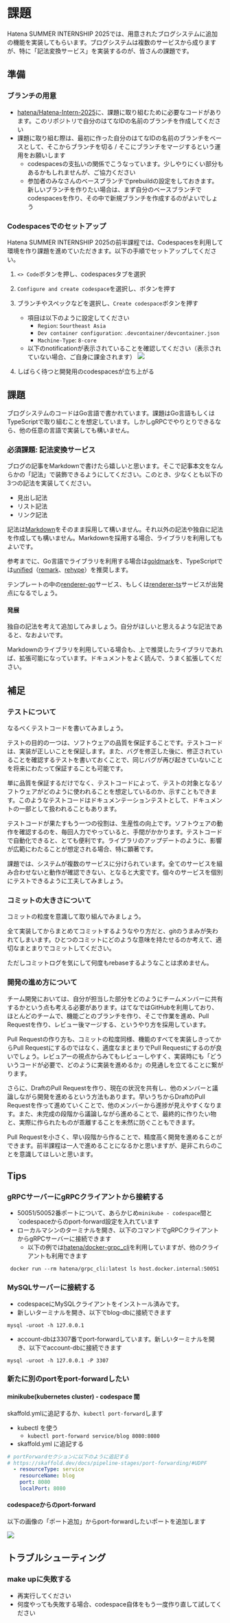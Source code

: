 # 課題

Hatena SUMMER INTERNSHIP 2025では、用意されたブログシステムに追加の機能を実装してもらいます。ブログシステムは複数のサービスから成りますが、特に「記法変換サービス」を実装するのが、皆さんの課題です。

## 準備

### ブランチの用意

- [hatena/Hatena-Intern-2025](https://github.com/hatena/Hatena-Intern-2025)に、課題に取り組むために必要なコードがあります。このリポジトリで自分のはてなIDの名前のブランチを作成してください
- 課題に取り組む際は、最初に作った自分のはてなIDの名前のブランチをベースとして、そこからブランチを切る / そこにブランチをマージするという運用をお願いします
    - codespacesの支払いの関係でこうなっています。少しやりにくい部分もあるかもしれませんが、ご協力ください 
    - 参加者のみなさんのベースブランチでprebuildの設定をしておきます。新しいブランチを作りたい場合は、まず自分のベースブランチでcodespacesを作り、その中で新規ブランチを作成するのがよいでしょう

### Codespacesでのセットアップ
Hatena SUMMER INTERNSHIP 2025の前半課程では、Codespacesを利用して環境を作り課題を進めていただきます。以下の手順でセットアップしてください。

1. `<> Code`ボタンを押し、codespacesタブを選択
2. `Configure and create codespace`を選択し、ボタンを押す
3. ブランチやスペックなどを選択し、`Create codespace`ボタンを押す
    - 項目は以下のように設定してください
      - `Region`: `Sourtheast Asia`
      - `Dev container configuration`: `.devcontainer/devcontainer.json`
      - `Machine-Type`: `8-core`
    - 以下のnotificationが表示されていることを確認してください（表示されていない場合、ご自身に課金されます）
![](images/codespace-notify.png)

4. しばらく待つと開発用のcodespacesが立ち上がる


## 課題

ブログシステムのコードはGo言語で書かれています。課題はGo言語もしくはTypeScriptで取り組むことを想定しています。しかしgRPCでやりとりできるなら、他の任意の言語で実装しても構いません。

### 必須課題: 記法変換サービス

ブログの記事をMarkdownで書けたら嬉しいと思います。そこで記事本文をなんらかの「記法」で装飾できるようにしてください。このとき、少なくとも以下の3つの記法を実装してください。

- 見出し記法
- リスト記法
- リンク記法

記法は[Markdown](https://commonmark.org/help/)をそのまま採用して構いません。それ以外の記法や独自に記法を作成しても構いません。Markdownを採用する場合、ライブラリを利用してもよいです。

参考までに、Go言語でライブラリを利用する場合は[goldmark](https://github.com/yuin/goldmark)を、TypeScriptでは[unified](https://github.com/unifiedjs/unified)（[remark](https://github.com/remarkjs/remark)、[rehype](https://github.com/rehypejs/rehype)）を推奨します。

テンプレートの中の[renderer-go](https://github.com/hatena/Hatena-Intern-2025/tree/main/services/renderer-go)サービス、もしくは[renderer-ts](https://github.com/hatena/Hatena-Intern-2025/tree/main/services/renderer-ts)サービスが出発点になるでしょう。

#### 発展

独自の記法を考えて追加してみましょう。自分がほしいと思えるような記法であると、なおよいです。

Markdownのライブラリを利用している場合も、上で推奨したライブラリであれば、拡張可能になっています。ドキュメントをよく読んで、うまく拡張してください。

## 補足

### テストについて

なるべくテストコードを書いてみましょう。

テストの目的の一つは、ソフトウェアの品質を保証することです。テストコードは、実装が正しいことを保証します。また、バグを修正した後に、修正されていることを確認するテストを書いておくことで、同じバグが再び起きていないことを将来にわたって保証することも可能です。

単に品質を保証するだけでなく、テストコードによって、テストの対象となるソフトウェアがどのように使われることを想定しているのか、示すこともできます。このようなテストコードはドキュメンテーションテストとして、ドキュメントの一部として扱われることもあります。

テストコードが果たすもう一つの役割は、生産性の向上です。ソフトウェアの動作を確認するのを、毎回人力でやっていると、手間がかかります。テストコードで自動化できると、とても便利です。ライブラリのアップデートのように、影響が広範にわたることが想定される場合、特に顕著です。

課題では、システムが複数のサービスに分けられています。全てのサービスを組み合わせないと動作が確認できない、となると大変です。個々のサービスを個別にテストできるように工夫してみましょう。

### コミットの大きさについて

コミットの粒度を意識して取り組んでみましょう。

全て実装してからまとめてコミットするようなやり方だと、gitのうまみが失われてしまいます。ひとつのコミットにどのような意味を持たせるのか考えて、適切なまとまりでコミットしてください。

ただしコミットログを気にして何度もrebaseするようなことは求めません。

### 開発の進め方について

チーム開発においては、自分が担当した部分をどのようにチームメンバーに共有するかという点も考える必要があります。はてなではGitHubを利用しており、ほとんどのチームで、機能ごとのブランチを作り、そこで作業を進め、Pull Requestを作り、レビュー後マージする、というやり方を採用しています。

Pull Requestの作り方も、コミットの粒度同様、機能のすべてを実装しきってからPull Requestにするのではなく、適度なまとまりでPull Requestにするのが良いでしょう。レビュアーの視点からみてもレビューしやすく、実装時にも「どういうコードが必要で、どのように実装を進めるか」の見通しを立てることに繋がります。

さらに、DraftのPull Requestを作り、現在の状況を共有し、他のメンバーと議論しながら開発を進めるという方法もあります。早いうちからDraftのPull Requestを作って進めていくことで、他のメンバーから進捗が見えやすくなります。また、未完成の段階から議論しながら進めることで、最終的に作りたい物と、実際に作られたものが乖離することを未然に防ぐこともできます。

Pull Requestを小さく、早い段階から作ることで、精度高く開発を進めることができます。前半課程は一人で進めることになるかと思いますが、是非これらのことを意識してほしいと思います。

## Tips

### gRPCサーバーにgRPCクライアントから接続する
- 50051/50052番ポートについて、あらかじめ`minikube - codespace`間と`codespaceからのport-forward設定を入れています
- ローカルマシンのターミナルを開き、以下のコマンドでgRPCクライアントからgRPCサーバーに接続できます
  - 以下の例では[hatena/docker-grpc_cli](https://github.com/hatena/docker-grpc_cli)を利用していますが、他のクライアントも利用できます
```
 docker run --rm hatena/grpc_cli:latest ls host.docker.internal:50051
 ```
### MySQLサーバーに接続する
- codespaceにMySQLクライアントをインストール済みです。
- 新しいターミナルを開き、以下でblog-dbに接続できます
```
mysql -uroot -h 127.0.0.1
```
- account-dbは3307番でport-forwardしています。新しいターミナルを開き、以下でaccount-dbに接続できます

```
mysql -uroot -h 127.0.0.1 -P 3307
```
### 新たに別のportをport-forwardしたい
#### minikube(kubernetes cluster) - codespace 間

skaffold.ymlに追記するか、`kubectl port-forward`します
- kubectl を使う
  - `kubectl port-forward service/blog 8080:8080`
- skaffold.yml に追記する
```yml
# portForwardセクションに以下のように追記する
# https://skaffold.dev/docs/pipeline-stages/port-forwarding/#UDPF
  - resourceType: service
    resourceName: blog
    port: 8080
    localPort: 8080
```
#### codespaceからのport-forward

以下の画像の「ポート追加」からport-forwardしたいポートを追加します

![](images/add-port.png)

## トラブルシューティング

### make upに失敗する
- 再実行してください
- 何度やっても失敗する場合、codespace自体をもう一度作り直して試してください
